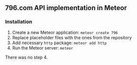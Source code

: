 ## 796.com API implementation in Meteor

### Installation

1. Create a new Meteor application: `meteor create 796`
2. Replace placeholder files with the ones from the repository
3. Add necessary `http` package: `meteor add http`
5. Run the Meteor server: `meteor`

There was no step 4.
